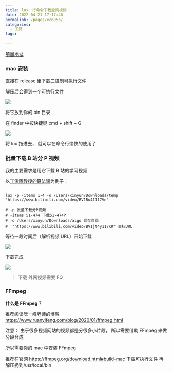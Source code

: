 ```yaml
---
title: lux一行命令下载全网视频
date: 2022-04-21 17:17:46
permalink: /pages/ec695e/
categories:
  - 工具
tags:
  - 
---
```

[项目地址](https://github.com/iawia002/lux)

### mac 安装

直接在 release 里下载二进制可执行文件

解压后会得到一个可执行文件

![](https://gcy-1306312261.cos.ap-chengdu.myqcloud.com/blog/20220421172109.png)

将它放到你的 bin 目录

在 finder 中按快捷键 cmd + shift + G

![](https://gcy-1306312261.cos.ap-chengdu.myqcloud.com/blog/20220421172315.png)

将 lux 拖进去， 就可以在命令行愉快的使用了

### 批量下载 B 站分 P 视频

我的主要需求是用它下载 B 站的学习视频

以[丁俊晖教授的算法课](https://www.bilibili.com/video/BV1jt4y117KR)为例子：

```shell

lux -p -items 1-4 -o /Users/xinyun/Downloads/temp "https://www.bilibili.com/video/BV1Ru41117Vn"

# -p 批量下载分P视频
# -items 51-474 下载51-474P
# -o /Users/xinyun/Downloads/algo 保存目录
#  "https://www.bilibili.com/video/BV1jt4y117KR" 目标URL
```

等待一段时间后（解析视频 URL）开始下载

![](https://gcy-1306312261.cos.ap-chengdu.myqcloud.com/blog/20220421173508.png)

下载完成

![](https://gcy-1306312261.cos.ap-chengdu.myqcloud.com/blog/20220421173451.png)

> 下载 外网视频需要 FQ

### FFmpeg

**什么是 FFmpeg？**

推荐阅读阮一峰老师的博客 https://www.ruanyifeng.com/blog/2020/01/ffmpeg.html

注意： 由于很多视频网站的视频都是分很多小片段， 所以需要借助 FFmpeg 来做分段合成

所以需要你的 mac 中安装 FFmpeg

推荐在官网 https://ffmpeg.org/download.html#build-mac 下载可执行文件 再解压扔到/usr/local/bin
